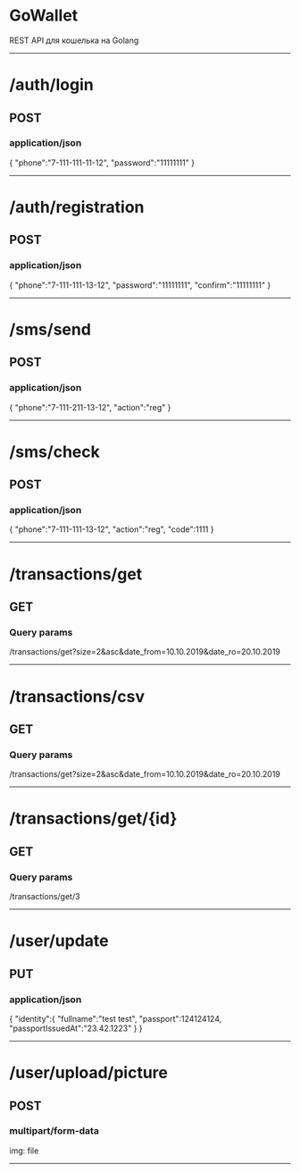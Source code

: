 # GoWallet
REST API для кошелька на Golang
____

# /auth/login
## POST
### application/json
{
    "phone":"7-111-111-11-12",
    "password":"11111111"
}
____
# /auth/registration
## POST
### application/json
{
    "phone":"7-111-111-13-12",
    "password":"11111111",
    "confirm":"11111111"
}
____
# /sms/send
## POST
### application/json
{
    "phone":"7-111-211-13-12",
    "action":"reg"
}
____
# /sms/check
## POST
### application/json
{
    "phone":"7-111-111-13-12",
    "action":"reg",
    "code":1111
}
____
# /transactions/get
## GET
### Query params
/transactions/get?size=2&asc&date_from=10.10.2019&date_ro=20.10.2019
____
# /transactions/csv
## GET
### Query params
/transactions/get?size=2&asc&date_from=10.10.2019&date_ro=20.10.2019
____
# /transactions/get/{id}
## GET
### Query params
/transactions/get/3
____
# /user/update
## PUT
### application/json
{
    "identity":{
        "fullname":"test test",
        "passport":124124124,
        "passportIssuedAt":"23.42.1223"
    }
}
____
# /user/upload/picture
## POST
### multipart/form-data
img: file
____
